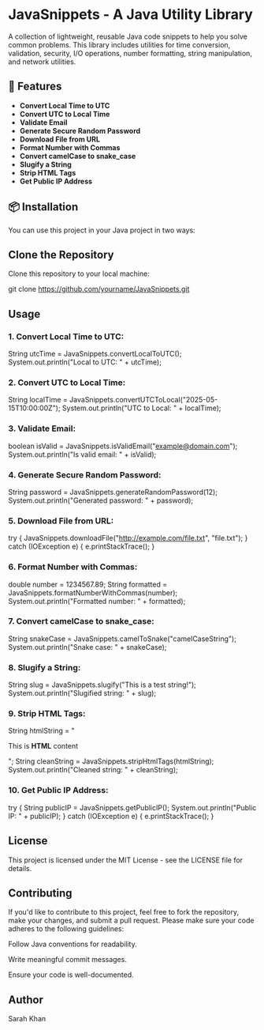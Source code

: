 # JavaSnippets - A Java Utility Library

A collection of lightweight, reusable Java code snippets to help you solve common problems. This library includes utilities for time conversion, validation, security, I/O operations, number formatting, string manipulation, and network utilities.

## 🚀 Features
- **Convert Local Time to UTC**
- **Convert UTC to Local Time**
- **Validate Email**
- **Generate Secure Random Password**
- **Download File from URL**
- **Format Number with Commas**
- **Convert camelCase to snake_case**
- **Slugify a String**
- **Strip HTML Tags**
- **Get Public IP Address**

## 📦 Installation

You can use this project in your Java project in two ways:

## Clone the Repository

Clone this repository to your local machine:

git clone https://github.com/yourname/JavaSnippets.git

## Usage

### 1. Convert Local Time to UTC:

String utcTime = JavaSnippets.convertLocalToUTC();
System.out.println("Local to UTC: " + utcTime);
### 2. Convert UTC to Local Time:

String localTime = JavaSnippets.convertUTCToLocal("2025-05-15T10:00:00Z");
System.out.println("UTC to Local: " + localTime);
### 3. Validate Email:

boolean isValid = JavaSnippets.isValidEmail("example@domain.com");
System.out.println("Is valid email: " + isValid);
### 4. Generate Secure Random Password:

String password = JavaSnippets.generateRandomPassword(12);
System.out.println("Generated password: " + password);
### 5. Download File from URL:

try {
    JavaSnippets.downloadFile("http://example.com/file.txt", "file.txt");
} catch (IOException e) {
    e.printStackTrace();
}
### 6. Format Number with Commas:

double number = 1234567.89;
String formatted = JavaSnippets.formatNumberWithCommas(number);
System.out.println("Formatted number: " + formatted);
### 7. Convert camelCase to snake_case:

String snakeCase = JavaSnippets.camelToSnake("camelCaseString");
System.out.println("Snake case: " + snakeCase);
### 8. Slugify a String:

String slug = JavaSnippets.slugify("This is a test string!");
System.out.println("Slugified string: " + slug);
### 9. Strip HTML Tags:

String htmlString = "<p>This is <b>HTML</b> content</p>";
String cleanString = JavaSnippets.stripHtmlTags(htmlString);
System.out.println("Cleaned string: " + cleanString);
### 10. Get Public IP Address:

try {
    String publicIP = JavaSnippets.getPublicIP();
    System.out.println("Public IP: " + publicIP);
} catch (IOException e) {
    e.printStackTrace();
}


## License


This project is licensed under the MIT License - see the LICENSE file for details.

##  Contributing

If you'd like to contribute to this project, feel free to fork the repository, make your changes, and submit a pull request. Please make sure your code adheres to the following guidelines:

Follow Java conventions for readability.

Write meaningful commit messages.

Ensure your code is well-documented.

## Author
Sarah Khan
